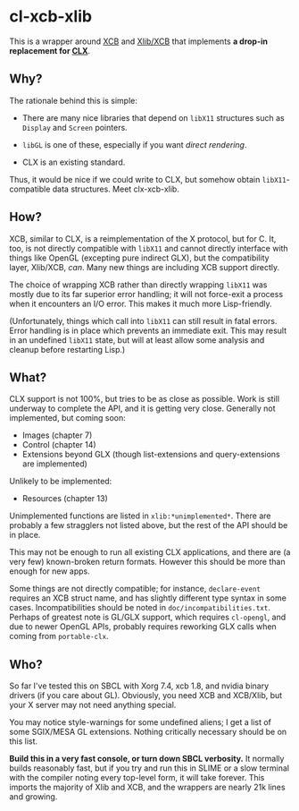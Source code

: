# cl-xcb-xlib

This is a wrapper around [XCB](http://xcb.freedesktop.org/) and
[Xlib/XCB](http://xcb.freedesktop.org/XlibXcb/) that implements **a
drop-in replacement for [CLX](http://www.cliki.net/CLX)**.

## Why?

The rationale behind this is simple:

* There are many nice libraries that depend on `libX11` structures
  such as `Display` and `Screen` pointers.

* `libGL` is one of these, especially if you want *direct rendering*.

* CLX is an existing standard.

Thus, it would be nice if we could write to CLX, but somehow obtain
`libX11`-compatible data structures.  Meet clx-xcb-xlib.

## How?

XCB, similar to CLX, is a reimplementation of the X protocol, but for
C.  It, too, is not directly compatible with `libX11` and cannot
directly interface with things like OpenGL (excepting pure indirect
GLX), but the compatibility layer, Xlib/XCB, *can*.  Many new things
are including XCB support directly.

The choice of wrapping XCB rather than directly wrapping `libX11` was
mostly due to its far superior error handling; it will not force-exit
a process when it encounters an I/O error.  This makes it much more
Lisp-friendly.

(Unfortunately, things which call into `libX11` can still result in
fatal errors.  Error handling is in place which prevents an immediate
exit.  This may result in an undefined `libX11` state, but will at
least allow some analysis and cleanup before restarting Lisp.)

## What?

CLX support is not 100%, but tries to be as close as possible.
Work is still underway to complete the API, and it is getting very
close.  Generally not implemented, but coming soon:

* Images (chapter 7)
* Control (chapter 14)
* Extensions beyond GLX (though list-extensions and query-extensions
  are implemented)

Unlikely to be implemented:

* Resources (chapter 13)

Unimplemented functions are listed in `xlib:*unimplemented*`.  There
are probably a few stragglers not listed above, but the rest of the
API should be in place.

This may not be enough to run all existing CLX applications, and there
are (a very few) known-broken return formats.  However this should be
more than enough for new apps.

Some things are not directly compatible; for instance, `declare-event`
requires an XCB struct name, and has slightly different type syntax in
some cases.  Incompatibilities should be noted in
`doc/incompatibilities.txt`.  Perhaps of greatest note is GL/GLX
support, which requires `cl-opengl`, and due to newer OpenGL APIs,
probably requires reworking GLX calls when coming from `portable-clx`.

## Who?

So far I've tested this on SBCL with Xorg 7.4, xcb 1.8, and nvidia
binary drivers (if you care about GL).  Obviously, you need XCB and
XCB/Xlib, but your X server may not need anything special.

You may notice style-warnings for some undefined aliens; I get a list
of some SGIX/MESA GL extensions.  Nothing critically necessary should
be on this list.

**Build this in a very fast console, or turn down SBCL verbosity.** It
normally builds reasonably fast, but if you try and run this in SLIME
or a slow terminal with the compiler noting every top-level form, it
will take forever.  This imports the majority of Xlib and XCB, and the
wrappers are nearly 21k lines and growing.
